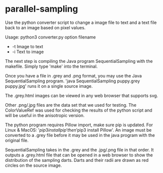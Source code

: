 # parallel-sampling

Use the python converter script to change a image file to text and a text file back to an image based on pixel values.

Usage: python3 converter.py option filename
  * -t Image to text
  * -i Text to image

The next step is compiling the Java program SequentialSampling with the makefile. Simply type 'make' into the terminal.

Once you have a file in .grey and .png format, you may use the Java SequentialSampling program.
'java SequentialSampling puppy.grey puppy.jpg' runs it on a single source image.

The .grey.html images can be viewed in any web browser that supports svg.

Other .png/.jpg files are the data set that we used for testing. The ColorValueRef was used for
checking the results of the python script and will be useful in the anisotropic version.

The python program requires Pillow import, make sure pip is updated. For Linux & MacOS:
'$pip3 install pip' then '$pip3 install Pillow'. An image must be converted
to a .grey file before it may be used in the java program with the original file.

SequentialSampling takes in the .grey and the .jpg/.png file in that order. It outputs a .grey.html file that can be opened in a web browser to show the distribution of the sampling darts.
Darts and their radii are drawn as red circles on the source image.
